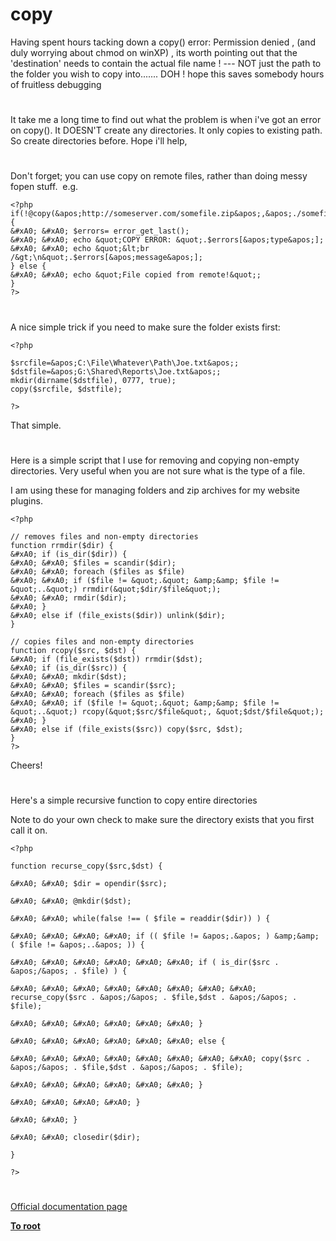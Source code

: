 # copy





Having spent hours tacking down a copy() error: Permission denied , (and duly worrying about chmod on winXP) , its worth pointing out that the &apos;destination&apos; needs to contain the actual file name ! --- NOT just the path to the folder you wish to copy into.......
DOH !
hope this saves somebody hours of fruitless debugging

  

#



It take me a long time to find out what the problem is when i&apos;ve got an error on copy(). It DOESN&apos;T create any directories. It only copies to existing path. So create directories before. Hope i&apos;ll help,

  

#



Don&apos;t forget; you can use copy on remote files, rather than doing messy fopen stuff.&#xA0; e.g.



```
<?php
if(!@copy(&apos;http://someserver.com/somefile.zip&apos;,&apos;./somefile.zip&apos;))
{
&#xA0; &#xA0; $errors= error_get_last();
&#xA0; &#xA0; echo &quot;COPY ERROR: &quot;.$errors[&apos;type&apos;];
&#xA0; &#xA0; echo &quot;&lt;br /&gt;\n&quot;.$errors[&apos;message&apos;];
} else {
&#xA0; &#xA0; echo &quot;File copied from remote!&quot;;
}
?>
```



  

#



A nice simple trick if you need to make sure the folder exists first:



```
<?php

$srcfile=&apos;C:\File\Whatever\Path\Joe.txt&apos;;
$dstfile=&apos;G:\Shared\Reports\Joe.txt&apos;;
mkdir(dirname($dstfile), 0777, true);
copy($srcfile, $dstfile);

?>
```


That simple.

  

#



Here is a simple script that I use for removing and copying non-empty directories. Very useful when you are not sure what is the type of a file.

I am using these for managing folders and zip archives for my website plugins.



```
<?php

// removes files and non-empty directories
function rrmdir($dir) {
&#xA0; if (is_dir($dir)) {
&#xA0; &#xA0; $files = scandir($dir);
&#xA0; &#xA0; foreach ($files as $file)
&#xA0; &#xA0; if ($file != &quot;.&quot; &amp;&amp; $file != &quot;..&quot;) rrmdir(&quot;$dir/$file&quot;);
&#xA0; &#xA0; rmdir($dir);
&#xA0; }
&#xA0; else if (file_exists($dir)) unlink($dir);
} 

// copies files and non-empty directories
function rcopy($src, $dst) {
&#xA0; if (file_exists($dst)) rrmdir($dst);
&#xA0; if (is_dir($src)) {
&#xA0; &#xA0; mkdir($dst);
&#xA0; &#xA0; $files = scandir($src);
&#xA0; &#xA0; foreach ($files as $file)
&#xA0; &#xA0; if ($file != &quot;.&quot; &amp;&amp; $file != &quot;..&quot;) rcopy(&quot;$src/$file&quot;, &quot;$dst/$file&quot;); 
&#xA0; }
&#xA0; else if (file_exists($src)) copy($src, $dst);
}
?>
```


Cheers!

  

#



Here&apos;s a simple recursive function to copy entire directories



Note to do your own check to make sure the directory exists that you first call it on.





```
<?php

function recurse_copy($src,$dst) {

&#xA0; &#xA0; $dir = opendir($src);

&#xA0; &#xA0; @mkdir($dst);

&#xA0; &#xA0; while(false !== ( $file = readdir($dir)) ) {

&#xA0; &#xA0; &#xA0; &#xA0; if (( $file != &apos;.&apos; ) &amp;&amp; ( $file != &apos;..&apos; )) {

&#xA0; &#xA0; &#xA0; &#xA0; &#xA0; &#xA0; if ( is_dir($src . &apos;/&apos; . $file) ) {

&#xA0; &#xA0; &#xA0; &#xA0; &#xA0; &#xA0; &#xA0; &#xA0; recurse_copy($src . &apos;/&apos; . $file,$dst . &apos;/&apos; . $file);

&#xA0; &#xA0; &#xA0; &#xA0; &#xA0; &#xA0; }

&#xA0; &#xA0; &#xA0; &#xA0; &#xA0; &#xA0; else { 

&#xA0; &#xA0; &#xA0; &#xA0; &#xA0; &#xA0; &#xA0; &#xA0; copy($src . &apos;/&apos; . $file,$dst . &apos;/&apos; . $file);

&#xA0; &#xA0; &#xA0; &#xA0; &#xA0; &#xA0; }

&#xA0; &#xA0; &#xA0; &#xA0; }

&#xA0; &#xA0; }

&#xA0; &#xA0; closedir($dir);

}

?>
```



  

#

[Official documentation page](https://www.php.net/manual/en/function.copy.php)

**[To root](/README.md)**
